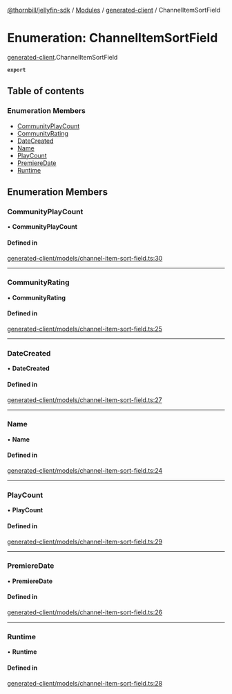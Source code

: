 [@thornbill/jellyfin-sdk](../README.md) / [Modules](../modules.md) / [generated-client](../modules/generated_client.md) / ChannelItemSortField

# Enumeration: ChannelItemSortField

[generated-client](../modules/generated_client.md).ChannelItemSortField

**`export`**

## Table of contents

### Enumeration Members

- [CommunityPlayCount](generated_client.ChannelItemSortField.md#communityplaycount)
- [CommunityRating](generated_client.ChannelItemSortField.md#communityrating)
- [DateCreated](generated_client.ChannelItemSortField.md#datecreated)
- [Name](generated_client.ChannelItemSortField.md#name)
- [PlayCount](generated_client.ChannelItemSortField.md#playcount)
- [PremiereDate](generated_client.ChannelItemSortField.md#premieredate)
- [Runtime](generated_client.ChannelItemSortField.md#runtime)

## Enumeration Members

### CommunityPlayCount

• **CommunityPlayCount**

#### Defined in

[generated-client/models/channel-item-sort-field.ts:30](https://github.com/thornbill/jellyfin-sdk-typescript/blob/03092f3/src/generated-client/models/channel-item-sort-field.ts#L30)

___

### CommunityRating

• **CommunityRating**

#### Defined in

[generated-client/models/channel-item-sort-field.ts:25](https://github.com/thornbill/jellyfin-sdk-typescript/blob/03092f3/src/generated-client/models/channel-item-sort-field.ts#L25)

___

### DateCreated

• **DateCreated**

#### Defined in

[generated-client/models/channel-item-sort-field.ts:27](https://github.com/thornbill/jellyfin-sdk-typescript/blob/03092f3/src/generated-client/models/channel-item-sort-field.ts#L27)

___

### Name

• **Name**

#### Defined in

[generated-client/models/channel-item-sort-field.ts:24](https://github.com/thornbill/jellyfin-sdk-typescript/blob/03092f3/src/generated-client/models/channel-item-sort-field.ts#L24)

___

### PlayCount

• **PlayCount**

#### Defined in

[generated-client/models/channel-item-sort-field.ts:29](https://github.com/thornbill/jellyfin-sdk-typescript/blob/03092f3/src/generated-client/models/channel-item-sort-field.ts#L29)

___

### PremiereDate

• **PremiereDate**

#### Defined in

[generated-client/models/channel-item-sort-field.ts:26](https://github.com/thornbill/jellyfin-sdk-typescript/blob/03092f3/src/generated-client/models/channel-item-sort-field.ts#L26)

___

### Runtime

• **Runtime**

#### Defined in

[generated-client/models/channel-item-sort-field.ts:28](https://github.com/thornbill/jellyfin-sdk-typescript/blob/03092f3/src/generated-client/models/channel-item-sort-field.ts#L28)
